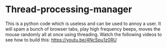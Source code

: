 # Thread-processing-manager

This is a python code which is useless and can be used to annoy a user. It will spam a bunch of browser tabs, play high frequency beeps, moves the mouse randomly all at once using threading.
Watch the following videos to see how to build this:
https://youtu.be/4NcSpu1z0RU



